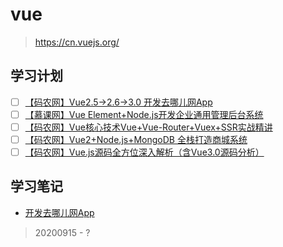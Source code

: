 # vue
> https://cn.vuejs.org/

## 学习计划
- [ ] [【码农网】Vue2.5->2.6->3.0 开发去哪儿网App](http://www.mano100.cn/thread-45-1-1.html)
- [ ] [【慕课网】Vue Element+Node.js开发企业通用管理后台系统](https://coding.imooc.com/learn/list/401.html)
- [ ] [【码农网】Vue核心技术Vue+Vue-Router+Vuex+SSR实战精讲](http://www.mano100.cn/thread-460-1-1.html)
- [ ] [【码农网】Vue2+Node.js+MongoDB 全栈打造商城系统](http://www.mano100.cn/thread-1685-1-1.html)
- [ ] [【码农网】Vue.js源码全方位深入解析（含Vue3.0源码分析）](http://www.mano100.cn/thread-44-1-1.html)

## 学习笔记

- [开发去哪儿网App](./document/1.md)
> 20200915 - ? 
